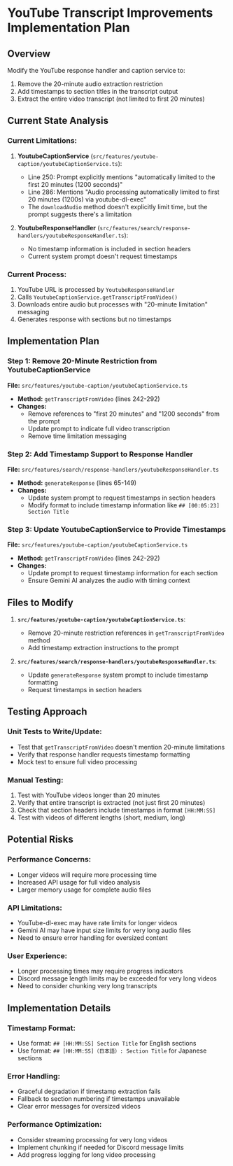 # YouTube Transcript Improvements Implementation Plan

## Overview
Modify the YouTube response handler and caption service to:
1. Remove the 20-minute audio extraction restriction
2. Add timestamps to section titles in the transcript output
3. Extract the entire video transcript (not limited to first 20 minutes)

## Current State Analysis

### Current Limitations:
1. **YoutubeCaptionService** (`src/features/youtube-caption/youtubeCaptionService.ts`):
   - Line 250: Prompt explicitly mentions "automatically limited to the first 20 minutes (1200 seconds)"
   - Line 286: Mentions "Audio processing automatically limited to first 20 minutes (1200s) via youtube-dl-exec"
   - The `downloadAudio` method doesn't explicitly limit time, but the prompt suggests there's a limitation

2. **YoutubeResponseHandler** (`src/features/search/response-handlers/youtubeResponseHandler.ts`):
   - No timestamp information is included in section headers
   - Current system prompt doesn't request timestamps

### Current Process:
1. YouTube URL is processed by `YoutubeResponseHandler`
2. Calls `YoutubeCaptionService.getTranscriptFromVideo()`
3. Downloads entire audio but processes with "20-minute limitation" messaging
4. Generates response with sections but no timestamps

## Implementation Plan

### Step 1: Remove 20-Minute Restriction from YoutubeCaptionService
**File:** `src/features/youtube-caption/youtubeCaptionService.ts`
- **Method:** `getTranscriptFromVideo` (lines 242-292)
- **Changes:**
  - Remove references to "first 20 minutes" and "1200 seconds" from the prompt
  - Update prompt to indicate full video transcription
  - Remove time limitation messaging

### Step 2: Add Timestamp Support to Response Handler
**File:** `src/features/search/response-handlers/youtubeResponseHandler.ts`
- **Method:** `generateResponse` (lines 65-149)
- **Changes:**
  - Update system prompt to request timestamps in section headers
  - Modify format to include timestamp information like `## [00:05:23] Section Title`

### Step 3: Update YoutubeCaptionService to Provide Timestamps
**File:** `src/features/youtube-caption/youtubeCaptionService.ts`
- **Method:** `getTranscriptFromVideo` (lines 242-292)
- **Changes:**
  - Update prompt to request timestamp information for each section
  - Ensure Gemini AI analyzes the audio with timing context

## Files to Modify

1. **`src/features/youtube-caption/youtubeCaptionService.ts`**:
   - Remove 20-minute restriction references in `getTranscriptFromVideo` method
   - Add timestamp extraction instructions to the prompt

2. **`src/features/search/response-handlers/youtubeResponseHandler.ts`**:
   - Update `generateResponse` system prompt to include timestamp formatting
   - Request timestamps in section headers

## Testing Approach

### Unit Tests to Write/Update:
- Test that `getTranscriptFromVideo` doesn't mention 20-minute limitations
- Verify that response handler requests timestamp formatting
- Mock test to ensure full video processing

### Manual Testing:
1. Test with YouTube videos longer than 20 minutes
2. Verify that entire transcript is extracted (not just first 20 minutes)
3. Check that section headers include timestamps in format `[HH:MM:SS]`
4. Test with videos of different lengths (short, medium, long)

## Potential Risks

### Performance Concerns:
- Longer videos will require more processing time
- Increased API usage for full video analysis
- Larger memory usage for complete audio files

### API Limitations:
- YouTube-dl-exec may have rate limits for longer videos
- Gemini AI may have input size limits for very long audio files
- Need to ensure error handling for oversized content

### User Experience:
- Longer processing times may require progress indicators
- Discord message length limits may be exceeded for very long videos
- Need to consider chunking very long transcripts

## Implementation Details

### Timestamp Format:
- Use format: `## [HH:MM:SS] Section Title` for English sections
- Use format: `## [HH:MM:SS]（日本語）: Section Title` for Japanese sections

### Error Handling:
- Graceful degradation if timestamp extraction fails
- Fallback to section numbering if timestamps unavailable
- Clear error messages for oversized videos

### Performance Optimization:
- Consider streaming processing for very long videos
- Implement chunking if needed for Discord message limits
- Add progress logging for long video processing